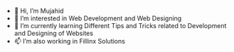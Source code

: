 - 👋 Hi, I’m Mujahid
- 👀 I’m interested in Web Development and Web Designing
- 🌱 I’m currently learning Different Tips and Tricks related to Development and Designing of Websites
- 📫 I’m also working in Fillinx Solutions
<!--
- 💞️ I’m looking to collaborate on ...
- 📫 How to reach me ...
-->
<!---
muji662/muji662 is a ✨ special ✨ repository because its `README.md` (this file) appears on your GitHub profile.
You can click the Preview link to take a look at your changes.
--->
